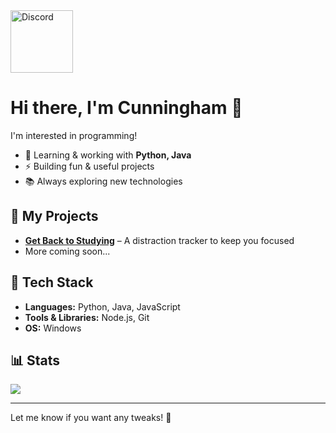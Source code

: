 <a href="https://discord.com/users/700560289766047847">
  <img src="https://cdn2.steamgriddb.com/icon/95c9d994f8d75d4d60f8bb8f25902339/32/256x256.png" alt="Discord" width="100" />
</a>

<br>

# Hi there, I'm Cunningham 👋  

I'm interested in programming!  

- 🌱 Learning & working with **Python, Java**  
- ⚡ Building fun & useful projects  
- 📚 Always exploring new technologies  

## 📌 My Projects  
- **[Get Back to Studying](https://github.com/developer-cunningham/get-back-to-studying)** – A distraction tracker to keep you focused  
- More coming soon...  

## 🔧 Tech Stack  
- **Languages:** Python, Java, JavaScript
- **Tools & Libraries:** Node.js, Git
- **OS:** Windows

## 📊 Stats  
![](https://komarev.com/ghpvc/?username=developer-cunningham&color=brightgreen)  

---

Let me know if you want any tweaks! 🚀
